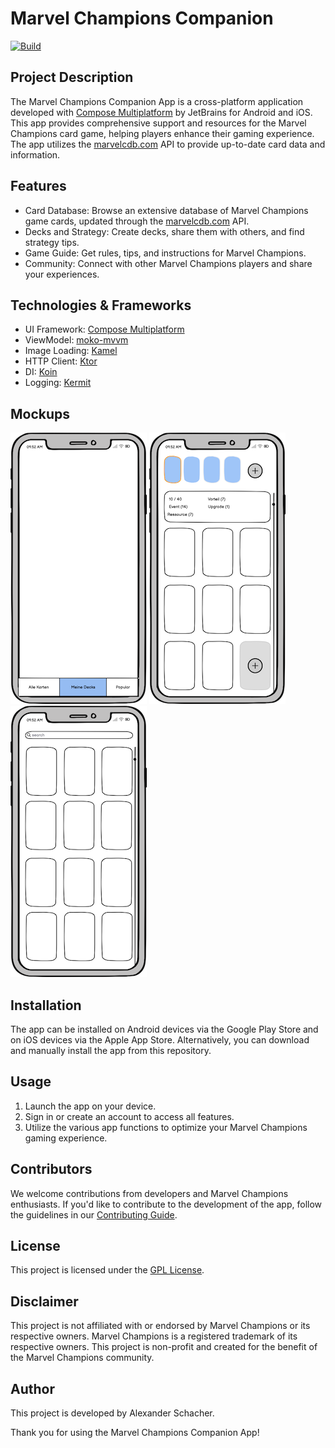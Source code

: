 # Marvel Champions Companion

[![Build](https://github.com/schachi5000/marvel-champions-companion/actions/workflows/build.yml/badge.svg)](https://github.com/schachi5000/marvel-champions-companion/actions/workflows/build.yml)

## Project Description
The Marvel Champions Companion App is a cross-platform application developed with [Compose Multiplatform](https://github.com/JetBrains/compose-multiplatform) by JetBrains for Android and iOS. This app provides comprehensive support and resources for the Marvel Champions card game, helping players enhance their gaming experience. The app utilizes the [marvelcdb.com](https://marvelcdb.com) API to provide up-to-date card data and information.

## Features
- Card Database: Browse an extensive database of Marvel Champions game cards, updated through the [marvelcdb.com](https://marvelcdb.com/api/) API.
- Decks and Strategy: Create decks, share them with others, and find strategy tips.
- Game Guide: Get rules, tips, and instructions for Marvel Champions.
- Community: Connect with other Marvel Champions players and share your experiences.

## Technologies & Frameworks
- UI Framework: [Compose Multiplatform](https://www.jetbrains.com/lp/compose-multiplatform/) 
- ViewModel: [moko-mvvm](https://github.com/icerockdev/moko-mvvm)
- Image Loading: [Kamel](https://github.com/Kamel-Media/Kamel)
- HTTP Client: [Ktor](https://ktor.io/docs/getting-started-ktor-client-multiplatform-mobile.html)
- DI: [Koin](https://insert-koin.io/docs/reference/koin-mp/kmp)
- Logging: [Kermit](https://github.com/touchlab/Kermit)

## Mockups
![Start Screen](docs/mockups/start.png)
![Deck Screen](docs/mockups/deck.png)
![Search](docs/mockups/search.png)

## Installation
The app can be installed on Android devices via the Google Play Store and on iOS devices via the Apple App Store. Alternatively, you can download and manually install the app from this repository.

## Usage
1. Launch the app on your device.
2. Sign in or create an account to access all features.
3. Utilize the various app functions to optimize your Marvel Champions gaming experience.

## Contributors
We welcome contributions from developers and Marvel Champions enthusiasts. 
If you'd like to contribute to the development of the app, follow the guidelines in our [Contributing Guide](CONTRIBUTING.md).

## License
This project is licensed under the [GPL License](LICENSE.txt).

## Disclaimer
This project is not affiliated with or endorsed by Marvel Champions or its respective owners. Marvel Champions is a registered trademark of its respective owners. This project is non-profit and created for the benefit of the Marvel Champions community.

## Author
This project is developed by Alexander Schacher.

Thank you for using the Marvel Champions Companion App!
